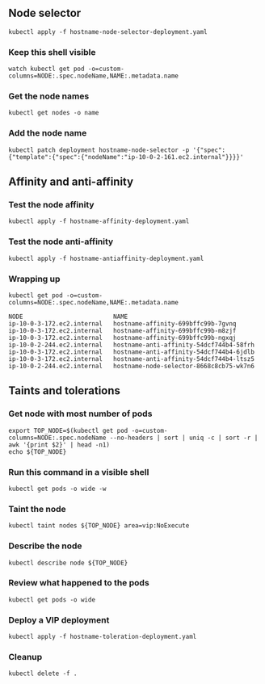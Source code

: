 ## Node selector

```
kubectl apply -f hostname-node-selector-deployment.yaml
```

### Keep this shell visible

```
watch kubectl get pod -o=custom-columns=NODE:.spec.nodeName,NAME:.metadata.name
```

### Get the node names

```
kubectl get nodes -o name
```

### Add the node name

```
kubectl patch deployment hostname-node-selector -p '{"spec":{"template":{"spec":{"nodeName":"ip-10-0-2-161.ec2.internal"}}}}'
```

## Affinity and anti-affinity

### Test the node affinity

```
kubectl apply -f hostname-affinity-deployment.yaml
```

### Test the node anti-affinity

```
kubectl apply -f hostname-antiaffinity-deployment.yaml
```

### Wrapping up

```
kubectl get pod -o=custom-columns=NODE:.spec.nodeName,NAME:.metadata.name
```

```
NODE                         NAME
ip-10-0-3-172.ec2.internal   hostname-affinity-699bffc99b-7gvnq
ip-10-0-3-172.ec2.internal   hostname-affinity-699bffc99b-m8zjf
ip-10-0-3-172.ec2.internal   hostname-affinity-699bffc99b-ngxqj
ip-10-0-2-244.ec2.internal   hostname-anti-affinity-54dcf744b4-58frh
ip-10-0-3-172.ec2.internal   hostname-anti-affinity-54dcf744b4-6jdlb
ip-10-0-3-172.ec2.internal   hostname-anti-affinity-54dcf744b4-ltsz5
ip-10-0-2-244.ec2.internal   hostname-node-selector-8668c8cb75-wk7n6
```

## Taints and tolerations

### Get node with most number of pods

```
export TOP_NODE=$(kubectl get pod -o=custom-columns=NODE:.spec.nodeName --no-headers | sort | uniq -c | sort -r | awk '{print $2}' | head -n1)
echo ${TOP_NODE}
```

### Run this command in a visible shell

```
kubectl get pods -o wide -w
```

### Taint the node

```
kubectl taint nodes ${TOP_NODE} area=vip:NoExecute
```

### Describe the node

```
kubectl describe node ${TOP_NODE}
```

### Review what happened to the pods

```
kubectl get pods -o wide
```

### Deploy a VIP deployment

```
kubectl apply -f hostname-toleration-deployment.yaml
```

### Cleanup

```
kubectl delete -f .
```
